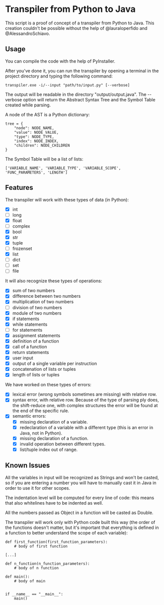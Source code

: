 # Transpiler from Python to Java

This script is a proof of concept of a transpiler from Python to Java.
This creation couldn't be possible without the help of @lauraloperfido and @AlessandroSchiavo.


## Usage

You can compile the code with the help of PyInstaller.

After you've done it, you can run the transpiler by opening a terminal in the project directory and typing the following command:

``` transpiler.exe -i/--input "path/to/input.py" [--verbose] ```

The output will be readable in the directory "output/output.java".
The --verbose option will return the Abstract Syntax Tree and the Symbol Table created while parsing.

A node of the AST is a Python dictionary:

``` 
tree = {
    "node": NODE_NAME,
    "value": NODE_VALUE,
    "type": NODE_TYPE,
    "index": NODE_INDEX,
    "children": NODE_CHILDREN
}
```

The Symbol Table will be a list of lists:

```
['VARIABLE_NAME', 'VARIABLE_TYPE', 'VARIABLE_SCOPE', 'FUNC_PARAMETERS', 'LENGTH']
```

## Features

The transpiler will work with these types of data (in Python):
- [x] int
- [ ] long
- [x] float
- [ ] complex
- [x] bool
- [x] str
- [x] tuple
- [ ] frozenset
- [x] list
- [ ] dict
- [ ] set
- [ ] file

It will also recognize these types of operations:
- [x] sum of two numbers
- [x] difference between two numbers
- [x] multiplication of two numbers
- [ ] division of two numbers
- [x] module of two numbers
- [x] if statements
- [x] while statements
- [ ] for statements
- [x] assignment statements
- [x] definition of a function
- [x] call of a function
- [x] return statements
- [x] user input
- [x] output of a single variable per instruction
- [x] concatenation of lists or tuples
- [x] length of lists or tuples

We have worked on these types of errors:
- [x] lexical error (wrong symbols sometimes are missing) with relative row.
- [x] syntax error, with relative row. Because of the type of parsing ply does, the shift-reduce one, with complex structures the error will be found at the end of the specific rule.
- [x] semantic errors:
  - [x] missing declaration of a variable.
  - [x] redeclaration of a variable with a different type (this is an error in Java, not in Python).
  - [x] missing declaration of a function.
  - [x] invalid operation between different types.
  - [x] list/tuple index out of range.

## Known Issues

All the variables in input will be recognized as Strings and won't be casted, so if you are entering a number you will have to manually cast it in Java in order to use it for other scopes.

The indentation level will be computed for every line of code: this means that also whitelines have to be indented as well.

All the numbers passed as Object in a function will be casted as Double.

The transpiler will work only with Python code built this way (the order of the functions doesn't matter, but it's important that everything is defined in a function to better understand the scope of each variable):


``` 
def first_function(first_function_parameters):
    # body of first function
    
[...]

def n_function(n_function_parameters):
    # body of n function
    
def main():
    # body of main


if __name__ == "__main__":
    main()

```
